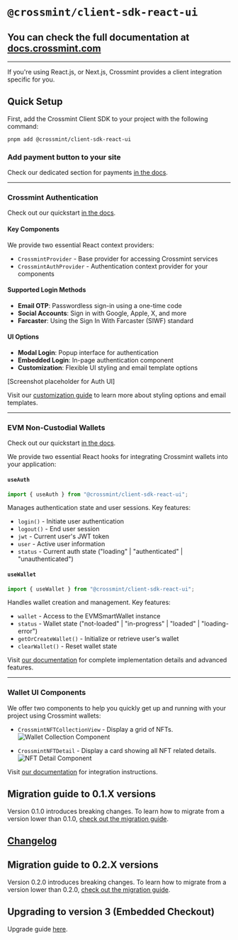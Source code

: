 # `@crossmint/client-sdk-react-ui`

## You can check the full documentation at [docs.crossmint.com](https://docs.crossmint.com/)

---

If you're using React.js, or Next.js, Crossmint provides a client integration specific for you.

## Quick Setup

First, add the Crossmint Client SDK to your project with the following command:

```shell
pnpm add @crossmint/client-sdk-react-ui
```

### Add payment button to your site

Check our dedicated section for payments [in the docs](https://docs.crossmint.com/docs/integration-guide).

---

### Crossmint Authentication

Check out our quickstart [in the docs](https://docs.crossmint.com/authentication/quickstart).

#### Key Components
We provide two essential React context providers:

- `CrossmintProvider` - Base provider for accessing Crossmint services
- `CrossmintAuthProvider` - Authentication context provider for your components

#### Supported Login Methods
- **Email OTP**: Passwordless sign-in using a one-time code
- **Social Accounts**: Sign in with Google, Apple, X, and more
- **Farcaster**: Using the Sign In With Farcaster (SIWF) standard

#### UI Options
- **Modal Login**: Popup interface for authentication
- **Embedded Login**: In-page authentication component
- **Customization**: Flexible UI styling and email template options

[Screenshot placeholder for Auth UI]

Visit our [customization guide](https://docs.crossmint.com/authentication/customization) to learn more about styling options and email templates.

---

### EVM Non-Custodial Wallets

Check out our quickstart [in the docs](https://docs.crossmint.com/wallets/quickstarts/EVM/non-custodial-wallets/evm-non-custodial-client-side).

We provide two essential React hooks for integrating Crossmint wallets into your application:

#### `useAuth`
```typescript
import { useAuth } from "@crossmint/client-sdk-react-ui";
```
Manages authentication state and user sessions. Key features:
- `login()` - Initiate user authentication
- `logout()` - End user session
- `jwt` - Current user's JWT token
- `user` - Active user information
- `status` - Current auth state ("loading" | "authenticated" | "unauthenticated")

#### `useWallet`
```typescript
import { useWallet } from "@crossmint/client-sdk-react-ui";
```
Handles wallet creation and management. Key features:
- `wallet` - Access to the EVMSmartWallet instance
- `status` - Wallet state ("not-loaded" | "in-progress" | "loaded" | "loading-error")
- `getOrCreateWallet()` - Initialize or retrieve user's wallet
- `clearWallet()` - Reset wallet state

Visit [our documentation](https://docs.crossmint.com/wallets/quickstarts/overview) for complete implementation details and advanced features.

---

### Wallet UI Components

We offer two components to help you quickly get up and running with your project using Crossmint wallets:

-   `CrossmintNFTCollectionView` - Display a grid of NFTs.
    ![Wallet Collection Component](https://user-images.githubusercontent.com/20989060/223705873-79197f38-4fb6-4773-98b9-82ef80f24aef.png)

-   `CrossmintNFTDetail` - Display a card showing all NFT related details.
    ![NFT Detail Component](https://user-images.githubusercontent.com/20989060/223704647-8b99ae40-6ebf-4cd6-bc20-c41c5fd13db0.png)

Visit [our documentation](https://docs.crossmint.com/wallets/advanced/wallet-ui-components) for integration instructions.

## Migration guide to 0.1.X versions

Version 0.1.0 introduces breaking changes. To learn how to migrate from a version lower than 0.1.0, [check out the migration guide](https://docs.google.com/document/d/14IKpjrij7kU7Dr0I7rZkf0PyDNbXiklx2v4GuzUrFbw/edit?usp=sharing).

## [Changelog](https://docs.google.com/document/d/e/2PACX-1vR5NzVS2msrCMZxlcfBgAT-Y8kAypeKqH_WBeNiwVTmyEzLZvJBWrKrz_966-d3jumwIBi94IXGT6Wp/pub)

## Migration guide to 0.2.X versions

Version 0.2.0 introduces breaking changes. To learn how to migrate from a version lower than 0.2.0, [check out the migration guide](https://docs.google.com/document/d/1mA0W-iAs0nHHW0ANX0TfZ5qrzxPGxNchPj13W6cHc-Y/edit?usp=sharing).

## Upgrading to version 3 (Embedded Checkout)

Upgrade guide [here](https://docs.crossmint.com/nft-checkout/embedded/upgrade/v3#which-version-am-i-using).

